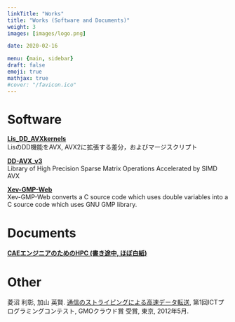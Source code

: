 ```yaml
---
linkTitle: "Works"
title: "Works (Software and Documents)"
weight: 3
images: [images/logo.png]

date: 2020-02-16

menu: {main, sidebar}
draft: false
emoji: true
mathjax: true
#cover: "/favicon.ico"
---
```



# Software
**[Lis_DD_AVXkernels][DDAVX1]**\
		LisのDD機能をAVX, AVX2に拡張する差分，およびマージスクリプト


**[DD-AVX\_v3][DDAVX3]**\
	Library of High Precision Sparse Matrix Operations Accelerated by SIMD AVX

**[Xev-GMP-Web][Xev-GMP]**\
		Xev-GMP-Web converts a C source code which uses double variables into a C source code which uses GNU GMP library.



[hpc4cae]: /HPC4CAE/index.html
[DDAVX1]: https://github.com/t-hishinuma/Lis_DD_AVXkernels
[DDAVX3]: https://github.com/t-hishinuma/DD-AVX_v3
[Xev-GMP]: http://xev.arch.is.tohoku.ac.jp/XevWeb/Xev-GMP-Web.html

# Documents

**[CAEエンジニアのためのHPC (書き途中, ほぼ白紙)][hpc4cae]**

# Other

菱沼 利彰, 加山 英賢. [通信のストライピングによる高速データ転送][ICT], 第1回ICTプログラミングコンテスト, GMOクラウド賞 受賞, 東京, 2012年5月. 

[ICT]: http://ictepc.jp/events/2011/110831_000113.php
